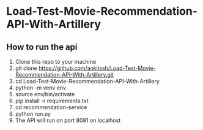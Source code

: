 # Load-Test-Movie-Recommendation-API-With-Artillery

## How to run the api
1. Clone this repo to your machine
2. git clone https://github.com/ankitssh/Load-Test-Movie-Recommendation-API-With-Artillery.git
3. cd Load-Test-Movie-Recommendation-API-With-Artillery
4. python -m venv env
5. source env/bin/activate
6. pip install -r requirements.txt
7. cd recommendation-service
8. python run.py
9. The API will run on port 8081 on localhost